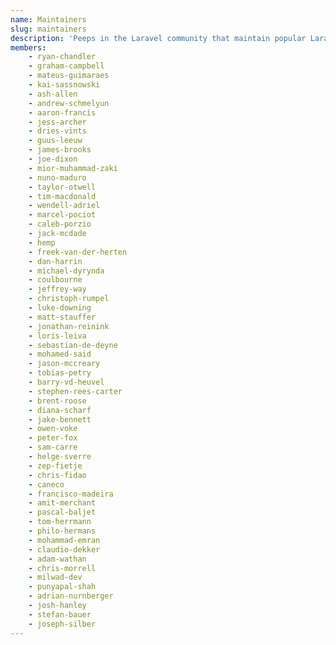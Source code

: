```yaml
---
name: Maintainers
slug: maintainers
description: 'Peeps in the Laravel community that maintain popular Laravel packages.'
members:
    - ryan-chandler
    - graham-campbell
    - mateus-guimaraes
    - kai-sassnowski
    - ash-allen
    - andrew-schmelyun
    - aaron-francis
    - jess-archer
    - dries-vints
    - guus-leeuw
    - james-brooks
    - joe-dixon
    - mior-muhammad-zaki
    - nuno-maduro
    - taylor-otwell
    - tim-macdonald
    - wendell-adriel
    - marcel-pociot
    - caleb-porzio
    - jack-mcdade
    - hemp
    - freek-van-der-herten
    - dan-harrin
    - michael-dyrynda
    - coulbourne
    - jeffrey-way
    - christoph-rumpel
    - luke-downing
    - matt-stauffer
    - jonathan-reinink
    - loris-leiva
    - sebastian-de-deyne
    - mohamed-said
    - jason-mccreary
    - tobias-petry
    - barry-vd-heuvel
    - stephen-rees-carter
    - brent-roose
    - diana-scharf
    - jake-bennett
    - owen-voke
    - peter-fox
    - sam-carre
    - helge-sverre
    - zep-fietje
    - chris-fidao
    - caneco
    - francisco-madeira
    - amit-merchant
    - pascal-baljet
    - tom-herrmann
    - philo-hermans
    - mohammad-emran
    - claudio-dekker
    - adam-wathan
    - chris-morrell
    - milwad-dev
    - punyapal-shah
    - adrian-nurnberger
    - josh-hanley
    - stefan-bauer
    - joseph-silber
---
```

